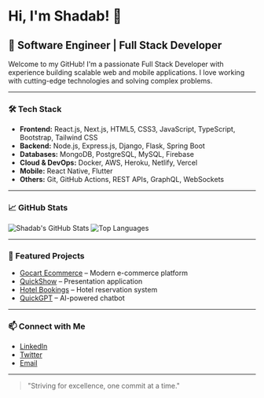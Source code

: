 # Hi, I'm Shadab! 👋

## 🚀 Software Engineer | Full Stack Developer

Welcome to my GitHub! I'm a passionate Full Stack Developer with experience building scalable web and mobile applications. I love working with cutting-edge technologies and solving complex problems.

---

### 🛠️ Tech Stack

- **Frontend:** React.js, Next.js, HTML5, CSS3, JavaScript, TypeScript, Bootstrap, Tailwind CSS
- **Backend:** Node.js, Express.js, Django, Flask, Spring Boot
- **Databases:** MongoDB, PostgreSQL, MySQL, Firebase
- **Cloud & DevOps:** Docker, AWS, Heroku, Netlify, Vercel
- **Mobile:** React Native, Flutter
- **Others:** Git, GitHub Actions, REST APIs, GraphQL, WebSockets

---

### 📈 GitHub Stats

![Shadab's GitHub Stats](https://github-readme-stats.vercel.app/api?username=shadab703&show_icons=true&hide_title=true&count_private=true&theme=radical)
![Top Languages](https://github-readme-stats.vercel.app/api/top-langs/?username=shadab703&layout=compact&theme=radical)

---

### 🌟 Featured Projects

- [Gocart Ecommerce](https://github.com/shadab703/gocart-ecommerce) – Modern e-commerce platform
- [QuickShow](https://github.com/shadab703/QuickShow) – Presentation application
- [Hotel Bookings](https://github.com/shadab703/Hotel-Bookings) – Hotel reservation system
- [QuickGPT](https://github.com/shadab703/QuickGPT) – AI-powered chatbot

---

### 📫 Connect with Me

- [LinkedIn](https://linkedin.com/in/shadab703)
- [Twitter](https://twitter.com/shadab703)
- [Email](mailto:your.email@example.com)

---

> "Striving for excellence, one commit at a time."
